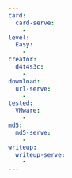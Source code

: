 ```yaml
---
card:
  card-serve:
    -
level:
  Easy:
    -
creator:
  d4t4s3c:
    -
download:
  url-serve:
    -
tested:
  VMware:
    -
md5:
  md5-serve:
    -
writeup:
  writeup-serve:
    -
---
```

